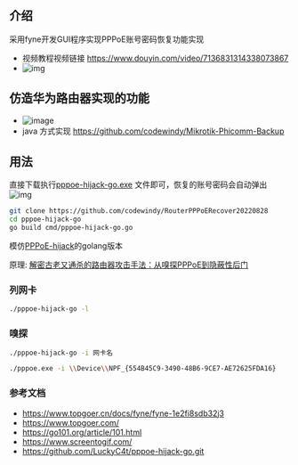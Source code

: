 ## 介绍
采用fyne开发GUI程序实现PPPoE账号密码恢复功能实现
* 视频教程视频链接 https://www.douyin.com/video/7136831314338073867
* ![img](https://user-images.githubusercontent.com/15072465/187062440-88f4dfc1-3439-408f-8c50-1b50aa30fb50.png)
## 仿造华为路由器实现的功能
* ![image](https://user-images.githubusercontent.com/15072465/187063603-c1958c8d-0d64-4d9a-a758-69ecee4c991e.png)
* java 方式实现 https://github.com/codewindy/Mikrotik-Phicomm-Backup

## 用法
直接下载执行[pppoe-hijack-go.exe](https://github.com/codewindy/RouterPPPoERecover20220828/releases/download/v0.1/pppoe-hijack-go.exe) 文件即可，恢复的账号密码会自动弹出
![img](https://user-images.githubusercontent.com/15072465/187062556-a8207ceb-3c8f-432c-9208-66c5a3e2bb10.gif)

```bash
git clone https://github.com/codewindy/RouterPPPoERecover20220828
cd pppoe-hijack-go
go build cmd/pppoe-hijack-go.go
```
模仿[PPPoE-hijack](https://github.com/Karblue/PPPoE-hijack)的golang版本

原理: [解密古老又通杀的路由器攻击手法：从嗅探PPPoE到隐蔽性后门](http://www.freebuf.com/articles/wireless/163480.html)

### 列网卡

```bash
./pppoe-hijack-go -l
```

### 嗅探

```bash
./pppoe-hijack-go -i 网卡名

./pppoe.exe -i \\Device\\NPF_{554B45C9-3490-48B6-9CE7-AE72625FDA16}

```
### 参考文档
* https://www.topgoer.cn/docs/fyne/fyne-1e2fi8sdb32j3
* https://www.topgoer.com/
* https://go101.org/article/101.html
* https://www.screentogif.com/
* https://github.com/LuckyC4t/pppoe-hijack-go.git

